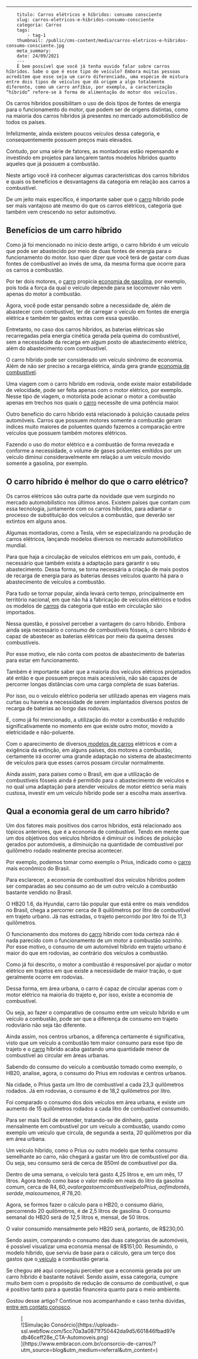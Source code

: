 ---
        titulo: Carros elétricos e híbridos: consumo consciente
        slug: carros-eletricos-e-hibridos-consumo-consciente
        categoria: Carros
        tags:
            - tag-1
        thumbnail: /public/cms-content/media/carros-eletricos-e-hibridos-consumo-consciente.jpg
        meta_summary: 
        date: 24/09/2021
        ---
        É bem possível que você já tenha ouvido falar sobre carros híbridos. Sabe o que é esse tipo de veículo? Embora muitas pessoas acreditem que esse seja um carro diferenciado, uma espécie de mistura entre dois tipos de veículos que dá origem a algo totalmente diferente, como um carro anfíbio, por exemplo, a caracterização “híbrido” refere-se à forma de alimentação do motor dos veículos.

Os carros híbridos possibilitam o uso de dois tipos de fontes de energia para o funcionamento do motor, que podem ser de origens distintas, como na maioria dos carros híbridos já presentes no mercado automobilístico de todos os países.

Infelizmente, ainda existem poucos veículos dessa categoria, e consequentemente possuem preços mais elevados.

Contudo, por uma série de fatores, as montadoras estão repensando e investindo em projetos para lançarem tantos modelos híbridos quanto aqueles que já possuem a combustão.

Neste artigo você irá conhecer algumas características dos carros híbridos e quais os benefícios e desvantagens da categoria em relação aos carros a combustível.

De um jeito mais específico, é importante saber que o [carro](https://www.embracon.com.br/blog/como-comprar-um-carro-seminovo-com-o-consorcio) híbrido pode ser mais vantajoso até mesmo do que os carros elétricos, categoria que também vem crescendo no setor automotivo.

Benefícios de um carro híbrido 
-------------------------------

Como já foi mencionado no início deste artigo, o carro híbrido é um veículo que pode ser abastecido por meio de duas fontes de energia para o funcionamento do motor. Isso quer dizer que você terá de gastar com duas fontes de combustível ao invés de uma, da mesma forma que ocorre para os carros a combustão.

Por ter dois motores, o [carro](https://www.embracon.com.br/blog/os-melhores-carros-de-luxo-no-brasil) propicia [economia de gasolina](https://www.embracon.com.br/blog/afinal-quais-sao-os-carros-mais-economicos-do-mercado), por exemplo, pois toda a força da qual o veículo depende para se locomover não vem apenas do motor a combustão.

Agora, você pode estar pensando sobre a necessidade de, além de abastecer com combustível, ter de carregar o veículo em fontes de energia elétrica e também ter gastos extras com essa questão.

Entretanto, no caso dos carros híbridos, as baterias elétricas são recarregadas pela energia cinética gerada pela queima do combustível, sem a necessidade da recarga em algum posto de abastecimento elétrico, além do abastecimento com combustível.

O carro híbrido pode ser considerado um veículo sinônimo de economia. Além de não ser preciso a recarga elétrica, ainda gera grande [economia de combustível](https://www.embracon.com.br/blog/como-funcionam-os-carros-flex-e-quais-sao-as-suas-vantagens).

Uma viagem com o carro híbrido em rodovia, onde existe maior estabilidade de velocidade, pode ser feita apenas com o motor elétrico, por exemplo. Nesse tipo de viagem, o motorista pode acionar o motor a combustão apenas em trechos nos quais o [carro](https://www.embracon.com.br/blog/consorcio-de-carro-compre-seu-automovel-sem-juros) necessite de uma potência maior.

Outro benefício do carro híbrido está relacionado à poluição causada pelos automóveis. Carros que possuem motores somente a combustão geram índices muito maiores de poluentes quando fazemos a comparação entre veículos que possuem também motores elétricos.

Fazendo o uso do motor elétrico e a combustão de forma revezada e conforme a necessidade, o volume de gases poluentes emitidos por um veículo diminui consideravelmente em relação a um veículo movido somente a gasolina, por exemplo.

O carro híbrido é melhor do que o carro elétrico? 
--------------------------------------------------

Os carros elétricos são outra parte da novidade que vem surgindo no mercado automobilístico nos últimos anos. Existem países que contam com essa tecnologia, juntamente com os carros híbridos, para adiantar o processo de substituição dos veículos a combustão, que deverão ser extintos em alguns anos.

Algumas montadoras, como a Tesla, vêm se especializando na produção de carros elétricos, lançando modelos diversos no mercado automobilístico mundial.

Para que haja a circulação de veículos elétricos em um país, contudo, é necessário que também exista a adaptação para garantir o seu abastecimento. Dessa forma, se torna necessária a criação de mais postos de recarga de energia para as baterias desses veículos quanto há para o abastecimento de veículos a combustão.

Para tudo se tornar popular, ainda levará certo tempo, principalmente em território nacional, em que não há a fabricação de veículos elétricos e todos os modelos de [carros](https://www.embracon.com.br/blog/os-principais-cuidados-na-hora-de-vender-o-seu-carro) da categoria que estão em circulação são importados.

Nessa questão, é possível perceber a vantagem do carro híbrido. Embora ainda seja necessário o consumo de combustíveis fósseis, o carro híbrido é capaz de abastecer as baterias elétricas por meio da queima desses combustíveis.

Por esse motivo, ele não conta com postos de abastecimento de baterias para estar em funcionamento.

Também é importante saber que a maioria dos veículos elétricos projetados até então e que possuem preços mais acessíveis, não são capazes de percorrer longas distâncias com uma carga completa de suas baterias.

Por isso, ou o veículo elétrico poderia ser utilizado apenas em viagens mais curtas ou haveria a necessidade de serem implantados diversos postos de recarga de baterias ao longo das rodovias.

E, como já foi mencionado, a utilização do motor a combustão é reduzido significativamente no momento em que existe outro motor, movido a eletricidade e não-poluente.

Com o aparecimento de diversos[ modelos de carros](https://www.embracon.com.br/blog/organize-suas-financas-antes-de-comprar-seu-primeiro-carro) elétricos e com a exigência da extinção, em alguns países, dos motores a combustão, certamente irá ocorrer uma grande adaptação no sistema de abastecimento de veículos para que esses carros possam circular normalmente.

Ainda assim, para países como o Brasil, em que a utilização de combustíveis fósseis ainda é permitido para o abastecimento de veículos e no qual uma adaptação para atender veículos de motor elétrico seria mais custosa, investir em um veículo híbrido pode ser a escolha mais assertiva.

Qual a economia geral de um carro híbrido? 
-------------------------------------------

Um dos fatores mais positivos dos carros híbridos, está relacionado aos tópicos anteriores, que é a economia de combustível. Tendo em mente que um dos objetivos dos veículos híbridos é diminuir os índices de poluição gerados por automóveis, a diminuição na quantidade de combustível por quilômetro rodado realmente precisa acontecer.

Por exemplo, podemos tomar como exemplo o Prius, indicado como o [carro](https://www.embracon.com.br/blog/guia-completo-para-a-compra-do-primeiro-carro) mais econômico do Brasil.

Para esclarecer, a economia de combustível dos veículos híbridos podem ser comparadas ao seu consumo ao de um outro veículo a combustão bastante vendido no Brasil.

O HB20 1.6, da Hyundai, carro tão popular que está entre os mais vendidos no Brasil, chega a percorrer cerca de 8 quilômetros por litro de combustível em trajeto urbano. Já nas estradas, o trajeto percorrido por litro foi de 11,3 quilômetros.

O funcionamento dos motores do [carro](https://www.embracon.com.br/blog/4-motivos-para-voce-comprar-um-carro-novo) híbrido com toda certeza não é nada parecido com o funcionamento de um motor a combustão sozinho. Por esse motivo, o consumo de um automóvel híbrido em trajeto urbano é maior do que em rodovias, ao contrário dos veículos a combustão.

Como já foi descrito, o motor a combustão é responsável por ajudar o motor elétrico em trajetos em que existe a necessidade de maior tração, o que geralmente ocorre em rodovias.

Dessa forma, em área urbana, o carro é capaz de circular apenas com o motor elétrico na maioria do trajeto e, por isso, existe a economia de combustível.

Ou seja, ao fazer o comparativo de consumo entre um veículo híbrido e um veículo a combustão, pode ser que a diferença de consumo em trajeto rodoviário não seja tão diferente.

Ainda assim, nos centros urbanos, a diferença certamente é significativa, visto que um veículo a combustão tem maior consumo para esse tipo de trajeto e o [carro](https://www.embracon.com.br/blog/lancamentos-de-carros-neste-ano) híbrido acaba gastando uma quantidade menor de combustível ao circular em áreas urbanas.

Sabendo do consumo do veículo a combustão tomado como exemplo, o HB20, analise, agora, o consumo do Prius em rodovias e centros urbanos.

Na cidade, o Prius gasta um litro de combustível a cada 23,3 quilômetros rodados. Já em rodovias, o consumo é de 18,2 quilômetros por litro.

Foi comparado o consumo dos dois veículos em área urbana, e existe um aumento de 15 quilômetros rodados a cada litro de combustível consumido.

Para ser mais fácil de entender, tratando-se de dinheiro, gasta mensalmente em combustível por um veículo a combustão, usando como exemplo um veículo que circula, de segunda a sexta, 20 quilômetros por dia em área urbana.

Um veículo híbrido, como o Prius ou outro modelo que tenha consumo semelhante ao carro, não chegará a gastar um litro de combustível por dia. Ou seja, seu consumo será de cerca de 850ml de combustível por dia.

Dentro de uma semana, o veículo terá gasto 4,25 litros e, em um mês, 17 litros. Agora tendo como base o valor médio em reais do litro da gasolina comum, cerca de R$4,60, o valor gasto em combustível pelo Prius, ao fim do mês, será de, mais ou menos, R$ 78,20.

Agora, se formos fazer o cálculo para o HB20, o consumo diário, percorrendo 20 quilômetros, é de 2,5 litros de gasolina. O consumo semanal do HB20 será de 12,5 litros e, mensal, de 50 litros.

O valor consumido mensalmente pelo HB20 será, portanto, de R$230,00.

Sendo assim, comparando o consumo das duas categorias de automóveis, é possível visualizar uma economia mensal de R$151,00. Resumindo, o modelo híbrido, que serviu de base para o cálculo, gera um terço dos gastos que o[ veículo](https://www.embracon.com.br/blog/transferencia-de-veiculo-como-funciona) a combustão geraria.

Se chegou até aqui conseguiu perceber que a economia gerada por um carro híbrido é bastante notável. Sendo assim, essa categoria, cumpre muito bem com o propósito de redução de consumo de combustível, o que é positivo tanto para a questão financeira quanto para o meio ambiente.

Gostou desse artigo? Continue nos acompanhando e caso tenha dúvidas, [entre em contato conosco](https://www.embracon.com.br/).

<figure class="w-richtext-figure-type-image w-richtext-align-center">[<div>![Simulação Consórcio](https://uploads-ssl.webflow.com/5cc70a3a0871f750442da9d5/601846fbad97edb46ceff28e_CTA-Automoveis.png)</div>](https://www.embracon.com.br/consorcio-de-carros/?utm_source=blog&utm_medium=referral&utm_content=)</figure>
        